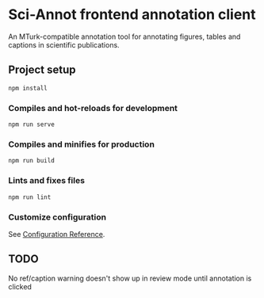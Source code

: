 # Sci-Annot frontend annotation client
An MTurk-compatible annotation tool for annotating figures, tables and captions in scientific publications.

## Project setup
```
npm install
```

### Compiles and hot-reloads for development
```
npm run serve
```

### Compiles and minifies for production
```
npm run build
```

### Lints and fixes files
```
npm run lint
```

### Customize configuration
See [Configuration Reference](https://cli.vuejs.org/config/).

## TODO
No ref/caption warning doesn't show up in review mode until annotation is clicked